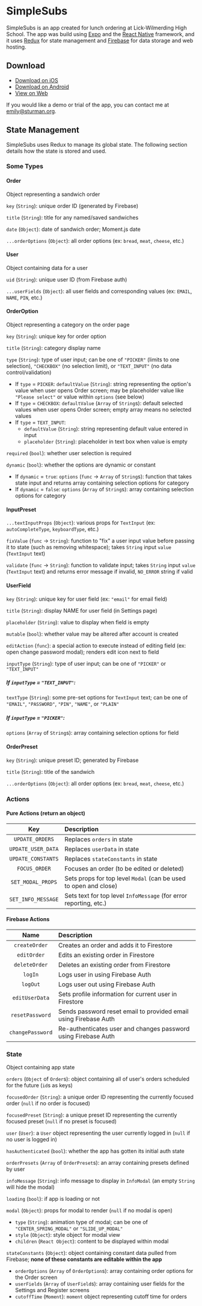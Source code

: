 SimpleSubs
==========

SimpleSubs is an app created for lunch ordering at Lick-Wilmerding High School. The app was build using
[Expo](https://expo.io) and the [React Native](https://reactnative.dev/) framework, and it uses
[Redux](https://redux.js.org/) for state management and [Firebase](https://firebase.google.com) for data storage and
web hosting.

Download
--------

* [Download on iOS](https://apps.apple.com/us/app/simplesubs/id1464274843)
* [Download on Android](https://play.google.com/store/apps/details?id=org.lwhs.simplesubs)
* [View on Web](https://simple-subs-app.web.app)

If you would like a demo or trial of the app, you can contact me at [emily@sturman.org](mailto:emily@sturman.org).

State Management
----------------

SimpleSubs uses Redux to manage its global state. The following section details how the state is stored and used.

### Some Types

#### Order

Object representing a sandwich order

`key` (`String`): unique order ID (generated by Firebase)

`title` (`String`): title for any named/saved sandwiches

`date` (`Object`): date of sandwich order; Moment.js date

`...orderOptions` (`Object`): all order options (ex: `bread`, `meat`, `cheese`, etc.)

#### User

Object containing data for a user

`uid` (`String`): unique user ID (from Firebase auth)

`...userFields` (`Object`): all user fields and corresponding values (ex: `EMAIL`, `NAME`, `PIN`, etc.)

#### OrderOption

Object representing a category on the order page

`key` (`String`): unique key for order option

`title` (`String`): category display name

`type` (`String`): type of user input; can be one of `"PICKER"` (limits to one selection), `"CHECKBOX"` (no selection
limit), or `"TEXT_INPUT"` (no data control/validation)
* If `type` = `PICKER`: `defaultValue` (`String`): string representing the option's value when user opens Order screen;
may be placeholder value like `"Please select"` or value within `options` (see below)
* If `type` = `CHECKBOX`: `defaultValue` (`Array` of `String`s): default selected values when user opens Order screen;
empty array means no selected values
* If `type` = `TEXT_INPUT`:
    * `defaultValue` (`String`): string representing default value entered in input
    * `placeholder` (`String`): placeholder in text box when value is empty

`required` (`bool`): whether user selection is required

`dynamic` (`bool`): whether the options are dynamic or constant
* If `dynamic` = `true`: `options` (`func` &#8594; `Array` of `String`s): function that takes state input and returns
array containing selection options for category
* If `dynamic` = `false`: `options` (`Array` of `String`s): array containing selection options for category

#### InputPreset

`...textInputProps` (`Object`): various props for `TextInput` (ex: `autoCompleteType`, `keyboardType`, etc.)

`fixValue` (`func` &#8594; `String`): function to "fix" a user input value before passing it to state (such as removing
whitespace); takes `String` input `value` (`TextInput` text)

`validate` (`func` &#8594; `String`): function to validate input; takes `String` input `value` (`TextInput` text) and
returns error message if invalid, `NO_ERROR` string if valid

#### UserField

`key` (`String`): unique key for user field (ex: `"email"` for email field)

`title` (`String`): display NAME for user field (in Settings page)

`placeholder` (`String`): value to display when field is empty

`mutable` (`bool`): whether value may be altered after account is created

`editAction` (`func`): a special action to execute instead of editing field (ex: open change password modal); renders
edit icon next to field

`inputType` (`String`): type of user input; can be one of `"PICKER"` or `"TEXT_INPUT"`

##### If `inputType` = `"TEXT_INPUT"`:

`textType` (`String`): some pre-set options for `TextInput` text; can be one of `"EMAIL"`, `"PASSWORD"`, `"PIN"`,
`"NAME"`, or `"PLAIN"`

##### If `inputType` = `"PICKER"`:

`options` (`Array` of `String`s): array containing selection options for field

#### OrderPreset

`key` (`String`): unique preset ID; generated by Firebase

`title` (`String`): title of the sandwich

`...orderOptions` (`Object`): all order options (ex: `bread`, `meat`, `cheese`, etc.)

### Actions

#### Pure Actions (return an object)

| Key                | Description                                                       |
|:------------------:|:------------------------------------------------------------------|
| `UPDATE_ORDERS`    | Replaces `orders` in state                                        |
| `UPDATE_USER_DATA` | Replaces `userData` in state                                      |
| `UPDATE_CONSTANTS` | Replaces `stateConstants` in state                                |
| `FOCUS_ORDER`      | Focuses an order (to be edited or deleted)                        |
| `SET_MODAL_PROPS`  | Sets props for top level `Modal` (can be used to open and close)  |
| `SET_INFO_MESSAGE` | Sets text for top level `InfoMessage` (for error reporting, etc.) |

#### Firebase Actions

| Name             | Description                                                      |
|:----------------:|:-----------------------------------------------------------------|
| `createOrder`    | Creates an order and adds it to Firestore                        |
| `editOrder`      | Edits an existing order in Firestore                             |
| `deleteOrder`    | Deletes an existing order from Firestore                         |
| `logIn`          | Logs user in using Firebase Auth                                 |
| `logOut`         | Logs user out using Firebase Auth                                |
| `editUserData`   | Sets profile information for current user in Firestore           |
| `resetPassword`  | Sends password reset email to provided email using Firebase Auth |
| `changePassword` | Re-authenticates user and changes password using Firebase Auth   |

### State

Object containing app state

`orders` (`Object` of `Order`s): object containing all of user's orders scheduled for the future (`id`s as keys)

`focusedOrder` (`String`): a unique order ID representing the currently focused order (`null` if no order is focused)

`focusedPreset` (`String`): a unique preset ID representing the currently focused preset (`null` if no preset is
focused)

`user` (`User`): a `User` object representing the user currently logged in (`null` if no user is logged in)

`hasAuthenticated` (`bool`): whether the app has gotten its initial auth state

`orderPresets` (`Array` of `OrderPreset`s): an array containing presets defined by user

`infoMessage` (`String`): info message to display in `InfoModal` (an empty `String` will hide the modal)

`loading` (`bool`): if app is loading or not

`modal` (`Object`): props for modal to render (`null` if no modal is open)
* `type` (`String`): animation type of modal; can be one of `"CENTER_SPRING_MODAL"` or `"SLIDE_UP_MODAL"`
* `style` (`Object`): style object for modal view
* `children` (`React Object`): content to be displayed within modal

`stateConstants` (`Object`): object containing constant data pulled from Firebase; **none of these constants are
editable within the app**
* `orderOptions` (`Array` of `OrderOption`s): array containing order options for the Order screen
* `userFields` (`Array` of `UserField`s): array containing user fields for the Settings and Register screens
* `cutoffTime` (`Moment`): `moment` object representing cutoff time for orders